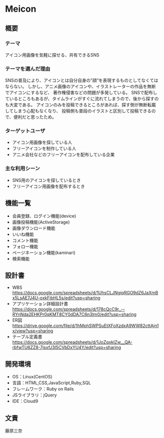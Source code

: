 # Meicon

## 概要

### テーマ
アイコン用画像を気軽に探せる、共有できるSNS

### テーマを選んだ理由
SNSの普及により、アイコンとは自分自身の”顔”を表現するものとしてなくてはならない。
しかし、アニメ画像のアイコンや、イラストレーターの作品を無断でアイコンにするなど、
著作権侵害などの問題が多発している。
SNSで配布しているところもあるが、タイムラインがすぐに流れてしまうので、後から探すのも大変である。
アイコンのみを投稿できるところがあれば、探す側が無断転載してしまう心配もなくなり、
投稿側も普段のイラストと区別して投稿できるので、便利だと思ったため。

### ターゲットユーザ
- アイコン用画像を探している人
- フリーアイコンを制作している人
- アニメ会社などのフリーアイコンを配布している企業

### 主な利用シーン
- SNS用のアイコンを探しているとき
- フリーアイコン用画像を配布するとき

## 機能一覧
- 会員登録、ログイン機能(device)
- 画像投稿機能(ActiveStorage)
- 画像ダウンロード機能
- いいね機能
- コメント機能
- フォロー機能
- ページネーション機能(kaminari)
- 検索機能

## 設計書
- WBS https://docs.google.com/spreadsheets/d/1UhsCLJNgiqRGO9dZ6JaXmBx5LsAE7J4U-oxkFibHL5s/edit?usp=sharing
- アプリケーション詳細設計書 https://docs.google.com/spreadsheets/d/178cQcC9r_--RYnNda2EHKPr0qKMT8CY0dDA7C6n3lm0/edit?usp=sharing
- ER図 https://drive.google.com/file/d/1hMphSWPSuEtXFoXzdxA9WW82cttAjn1x/view?usp=sharing
- テーブル定義書 https://docs.google.com/spreadsheets/d/1JoZqxkIZw__QA-rbfwTU6ZZ8-7jsxfJ3I5CVbDxYU4Y/edit?usp=sharing

## 開発環境
- OS：Linux(CentOS)
- 言語：HTML,CSS,JavaScript,Ruby,SQL
- フレームワーク：Ruby on Rails
- JSライブラリ：jQuery
- IDE：Cloud9

## 文責
藤原三奈
